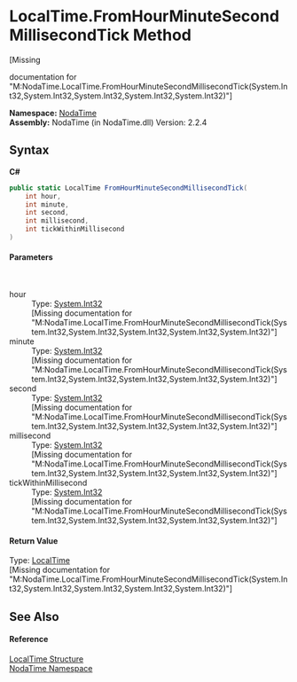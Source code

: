 # LocalTime.FromHourMinuteSecondMillisecondTick Method 
 

\[Missing <summary> documentation for "M:NodaTime.LocalTime.FromHourMinuteSecondMillisecondTick(System.Int32,System.Int32,System.Int32,System.Int32,System.Int32)"\]

**Namespace:**&nbsp;<a href="N_NodaTime">NodaTime</a><br />**Assembly:**&nbsp;NodaTime (in NodaTime.dll) Version: 2.2.4

## Syntax

**C#**<br />
``` C#
public static LocalTime FromHourMinuteSecondMillisecondTick(
	int hour,
	int minute,
	int second,
	int millisecond,
	int tickWithinMillisecond
)
```


#### Parameters
&nbsp;<dl><dt>hour</dt><dd>Type: <a href="http://msdn2.microsoft.com/en-us/library/td2s409d" target="_blank">System.Int32</a><br />\[Missing <param name="hour"/> documentation for "M:NodaTime.LocalTime.FromHourMinuteSecondMillisecondTick(System.Int32,System.Int32,System.Int32,System.Int32,System.Int32)"\]</dd><dt>minute</dt><dd>Type: <a href="http://msdn2.microsoft.com/en-us/library/td2s409d" target="_blank">System.Int32</a><br />\[Missing <param name="minute"/> documentation for "M:NodaTime.LocalTime.FromHourMinuteSecondMillisecondTick(System.Int32,System.Int32,System.Int32,System.Int32,System.Int32)"\]</dd><dt>second</dt><dd>Type: <a href="http://msdn2.microsoft.com/en-us/library/td2s409d" target="_blank">System.Int32</a><br />\[Missing <param name="second"/> documentation for "M:NodaTime.LocalTime.FromHourMinuteSecondMillisecondTick(System.Int32,System.Int32,System.Int32,System.Int32,System.Int32)"\]</dd><dt>millisecond</dt><dd>Type: <a href="http://msdn2.microsoft.com/en-us/library/td2s409d" target="_blank">System.Int32</a><br />\[Missing <param name="millisecond"/> documentation for "M:NodaTime.LocalTime.FromHourMinuteSecondMillisecondTick(System.Int32,System.Int32,System.Int32,System.Int32,System.Int32)"\]</dd><dt>tickWithinMillisecond</dt><dd>Type: <a href="http://msdn2.microsoft.com/en-us/library/td2s409d" target="_blank">System.Int32</a><br />\[Missing <param name="tickWithinMillisecond"/> documentation for "M:NodaTime.LocalTime.FromHourMinuteSecondMillisecondTick(System.Int32,System.Int32,System.Int32,System.Int32,System.Int32)"\]</dd></dl>

#### Return Value
Type: <a href="T_NodaTime_LocalTime">LocalTime</a><br />\[Missing <returns> documentation for "M:NodaTime.LocalTime.FromHourMinuteSecondMillisecondTick(System.Int32,System.Int32,System.Int32,System.Int32,System.Int32)"\]

## See Also


#### Reference
<a href="T_NodaTime_LocalTime">LocalTime Structure</a><br /><a href="N_NodaTime">NodaTime Namespace</a><br />